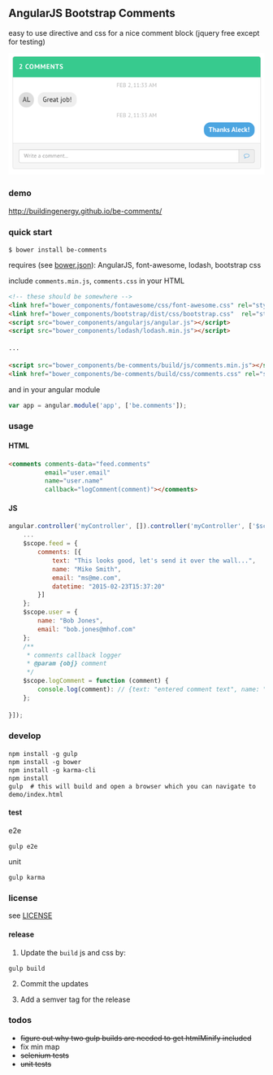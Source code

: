 ## AngularJS Bootstrap Comments

easy to use directive and css for a nice comment block
(jquery free except for testing)

![comments](/images/comments.png?raw=true)


### demo

http://buildingenergy.github.io/be-comments/


### quick start

```console
$ bower install be-comments
````

requires (see [bower.json](bower.json)): AngularJS, font-awesome, lodash, bootstrap css

include `comments.min.js`, `comments.css` in your HTML

```html
<!-- these should be somewhere -->
<link href="bower_components/fontawesome/css/font-awesome.css" rel="stylesheet" type="text/css" />
<link href="bower_components/bootstrap/dist/css/bootstrap.css"  rel="stylesheet" type="text/css" />
<script src="bower_components/angularjs/angular.js"></script>
<script src="bower_components/lodash/lodash.min.js"></script>

...

<script src="bower_components/be-comments/build/js/comments.min.js"></script>
<link href="bower_components/be-comments/build/css/comments.css" rel="stylesheet" type="text/css" />
```

and in your angular module

```js
var app = angular.module('app', ['be.comments']);
```

### usage

#### HTML

```html
<comments comments-data="feed.comments"
          email="user.email"
          name="user.name"
          callback="logComment(comment)"></comments>
```

#### JS

```js
angular.controller('myController', []).controller('myController', ['$scope', function ($scope) {
    ...
    $scope.feed = {
        comments: [{
            text: "This looks good, let's send it over the wall...",
            name: "Mike Smith",
            email: "ms@me.com",
            datetime: "2015-02-23T15:37:20"
        }]
    };
    $scope.user = {
        name: "Bob Jones",
        email: "bob.jones@mhof.com"
    };
    /**
     * comments callback logger
     * @param {obj} comment
     */
    $scope.logComment = function (comment) {
        console.log(comment): // {text: "entered comment text", name: "John Rocks", email: "gnar@crushing.it", datetime: new Date() object}
    };

}]);
```


### develop

```console
npm install -g gulp
npm install -g bower
npm install -g karma-cli
npm install
gulp  # this will build and open a browser which you can navigate to demo/index.html
```

#### test

e2e

```console
gulp e2e
```

unit

```console
gulp karma
```

### license

see [LICENSE](LICENSE)

#### release

1. Update the `build` js and css by:

  ```console
  gulp build
  ```

2. Commit the updates

3. Add a semver tag for the release


### todos

- ~~figure out why two gulp builds are needed to get htmlMinify included~~
- fix min map
- ~~selenium tests~~
- ~~unit tests~~
